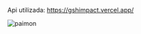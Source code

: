 Api utilizada:
https://gshimpact.vercel.app/

![paimon](https://github.com/Deysehgfi/siteGenshin/assets/138785041/3c080684-d683-4b5a-94c2-412b3d75efa4)
